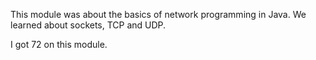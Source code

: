 This module was about the basics of network programming in Java.
We learned about sockets, TCP and UDP.

I got 72 on this module.
